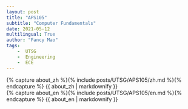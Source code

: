 ```yaml
---
layout: post
title: "APS105"
subtitle: "Computer Fundamentals"
date: 2021-05-12
multilingual: True
author: "Fancy Mao"
tags:
    -  UTSG  
    -  Engineering  
    -  ECE
---
```

<!-- Chinese Version -->
<div class="zh post-container">
    {% capture about_zh %}{% include posts/UTSG/APS105/zh.md %}{% endcapture %}
    {{ about_zh | markdownify }}
</div>

<!-- English Version -->
<div class="en post-container">
    {% capture about_en %}{% include posts/UTSG/APS105/en.md %}{% endcapture %}
    {{ about_en | markdownify }}
</div>